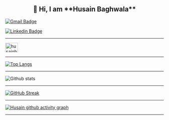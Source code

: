 
<h2 align=center>👋 Hi, I am **Husain Baghwala**</h2>

[![Gmail Badge](https://img.shields.io/badge/-husainbw123@gmail.com-c14438?style=flat-square&logo=Gmail&logoColor=white&link=mailto:husainbw123@gmail.com)](mailto:husainbw123@gmail.com)

[![Linkedin Badge](https://img.shields.io/badge/-Husain_Bw-blue?style=flat-square&logo=Linkedin&logoColor=white&link=https://www.linkedin.com/in/husainbw786/)](https://www.linkedin.com/in/husainbw786/)

---

<a href="https://www.leetcode.com/husainhackerrank" target="blank"><img align="center" src="https://raw.githubusercontent.com/rahuldkjain/github-profile-readme-generator/master/src/images/icons/Social/leet-code.svg" alt="husainhackerrank" height="30" width="40" /></a>

---
 
 [![Top Langs](https://github-readme-stats.vercel.app/api/top-langs/?username=husainbw786&theme=dark&layout=compact&align=right&width=40%)](https://github.com/husainbw786/github-readme-stats)
 
 ---

 ![Github stats](https://github-readme-stats.vercel.app/api?username=husainbw786)
 
 
 <hr>
 
 [![GitHub Streak](https://github-readme-streak-stats.herokuapp.com/?user=husainbw786&currStreakNum=2FD3EB&fire=pink&sideLabels=F00&theme=nightowl)](https://git.io/streak-stats)       
         

---
 
[![Husain github activity graph](https://activity-graph.herokuapp.com/graph?username=husainbw786&theme=react-dark)](https://github.com/husainbw786/github-readme-activity-graph)

---

<!--
**Profile Views**&nbsp;&nbsp;&nbsp;&nbsp;&nbsp;&nbsp;&nbsp;
![Visitor](https://hit.yhype.me/github/profile?user_id=45698122)
--!>
